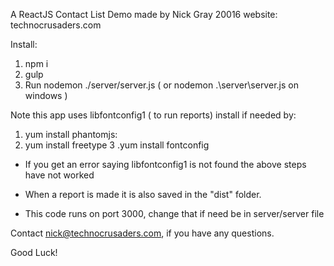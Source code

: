 A ReactJS Contact List Demo made by  Nick Gray 20016
website: technocrusaders.com
 
Install:

1. npm i
2. gulp
3. Run nodemon ./server/server.js  ( or nodemon  .\server\server.js on windows )

Note this app uses  libfontconfig1 ( to run reports) install if needed by:
1. yum install phantomjs: 
2. yum install freetype
3 .yum install fontconfig

- If you get an error saying libfontconfig1 is not found the above steps have not worked

- When a report is made it is also saved in the "dist" folder.

- This code runs on port 3000, change that if need be in server/server file


Contact nick@technocrusaders.com, if you have any questions.

Good Luck!
